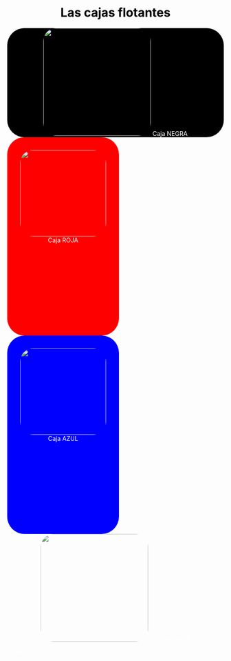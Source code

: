 <!DOCTYPE html> 
 <html/>
  <head>
   <title> cajas flotantes </title>
<style>
   body{
color:white;
}
h1{
color:black;
text-align: center;
}
div{
text-align: center;
border-radius: 40px;
}
#cajaNegra{
background-color: black;
/*float: left;*/
clear: both;
width: 100%
border-radius: 40px;
}
#cajaNegra img{
  width: 250px;
      height: 250px;
      border-radius: 30px;
}
#cajaRoja{
background-color: red;
/*float: right;*/
width: 200px;
height: 400px;
padding: 30px;
text-align: center;
border-radius: 40px;
}
#cajaRoja img{
  width: 200px;
      height: 200px;
      border-radius: 30px;
}
#cajaAzul{
background-color: blue;
/*float: right;*/
width: 200px;
height: 400px;
padding: 30px;
text-align: center;
border-radius: 40px;
}
#cajaAzul img{
  width: 200px;
      height: 200px;
      border-radius: 30px;
}

#cajaMorada{
background-color: purple;
/*float: right;*/
width: 200px;
height: 400px;
padding: 30px;
text-align: center;
border-radius: 40px;
}
 img{
  width: 250px;
      height: 250px;
      border-radius: 30px;
}
</style>
    </head>
     <body>
      <h1>Las cajas flotantes </h1>
 <div id="cajaNegra"> <img src="https://phantom-expansion.unidadeditorial.es/d2b2584aca2d3c7f5fbbd787fb9e5bc2/crop/0x725/2043x1875/resize/1200/f/jpg/assets/multimedia/imagenes/2022/05/20/16530388017130.jpg"> Caja NEGRA </div>
      <div id="cajaRoja"> <img src="https://phantom-expansion.unidadeditorial.es/d2b2584aca2d3c7f5fbbd787fb9e5bc2/crop/0x725/2043x1875/resize/1200/f/jpg/assets/multimedia/imagenes/2022/05/20/16530388017130.jpg"> Caja ROJA </div>
      <div id="cajaAzul"> <img src="https://phantom-expansion.unidadeditorial.es/d2b2584aca2d3c7f5fbbd787fb9e5bc2/crop/0x725/2043x1875/resize/1200/f/jpg/assets/multimedia/imagenes/2022/05/20/16530388017130.jpg"> Caja AZUL </div>
      <div id="cajaMorada"> <img src="https://phantom-expansion.unidadeditorial.es/d2b2584aca2d3c7f5fbbd787fb9e5bc2/crop/0x725/2043x1875/resize/1200/f/jpg/assets/multimedia/imagenes/2022/05/20/16530388017130.jpg"> Caja MORADA</div>
    
     </body>
 </html>
